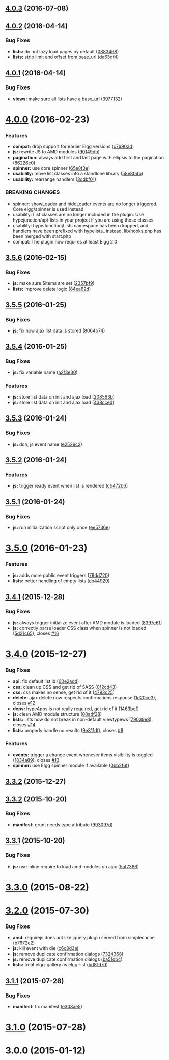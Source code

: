 <a name="4.0.3"></a>
## [4.0.3](https://github.com/hypeJunction/hypeLists/compare/4.0.2...v4.0.3) (2016-07-08)




<a name="4.0.2"></a>
## [4.0.2](https://github.com/hypeJunction/hypeLists/compare/4.0.1...v4.0.2) (2016-04-14)


### Bug Fixes

* **lists:** do not lazy load pages by default ([0883468](https://github.com/hypeJunction/hypeLists/commit/0883468))
* **lists:** strip limit and offset from base_url ([de63df4](https://github.com/hypeJunction/hypeLists/commit/de63df4))



<a name="4.0.1"></a>
## [4.0.1](https://github.com/hypeJunction/hypeLists/compare/4.0.0...v4.0.1) (2016-04-14)


### Bug Fixes

* **views:** make sure all lists have a base_url ([3977132](https://github.com/hypeJunction/hypeLists/commit/3977132))



<a name="4.0.0"></a>
# [4.0.0](https://github.com/hypeJunction/hypeLists/compare/3.5.6...v4.0.0) (2016-02-23)


### Features

* **compat:** drop support for earlier Elgg versions ([c76903d](https://github.com/hypeJunction/hypeLists/commit/c76903d))
* **js:** rewrite JS to AMD modules ([90149db](https://github.com/hypeJunction/hypeLists/commit/90149db))
* **pagination:** always add first and last page with ellipsis to the pagination ([86226c0](https://github.com/hypeJunction/hypeLists/commit/86226c0))
* **spinner:** use core spinner ([65e8f3e](https://github.com/hypeJunction/hypeLists/commit/65e8f3e))
* **usability:** move list classes into a standlone library ([58e804b](https://github.com/hypeJunction/hypeLists/commit/58e804b))
* **usability:** rearrange handlers ([3ddbf01](https://github.com/hypeJunction/hypeLists/commit/3ddbf01))


### BREAKING CHANGES

* spinner: showLoader and hideLoader events are no longer triggered. Core elgg/spinner is
used instead.
* usability: List classes are no longer included in the plugin. Use hypejunction/api-lists
in your project if you are using those classes
* usability: hypeJunction\Lists namespace has been dropped, and handlers have been
prefixed with hypelists_ instead.
lib/hooks.php has been merged with start.php
* compat: The plugin now requires at least Elgg 2.0



<a name="3.5.6"></a>
## [3.5.6](https://github.com/hypeJunction/hypeLists/compare/3.5.5...v3.5.6) (2016-02-15)


### Bug Fixes

* **js:** make sure $items are set ([2357bf9](https://github.com/hypeJunction/hypeLists/commit/2357bf9))
* **lists:** improve delete logic ([84ea62d](https://github.com/hypeJunction/hypeLists/commit/84ea62d))



<a name="3.5.5"></a>
## [3.5.5](https://github.com/hypeJunction/hypeLists/compare/3.5.4...v3.5.5) (2016-01-25)


### Bug Fixes

* **js:** fix how ajax list data is stored ([8064b74](https://github.com/hypeJunction/hypeLists/commit/8064b74))



<a name="3.5.4"></a>
## [3.5.4](https://github.com/hypeJunction/hypeLists/compare/3.5.3...v3.5.4) (2016-01-25)


### Bug Fixes

* **js:** fix variable name ([a2f3e30](https://github.com/hypeJunction/hypeLists/commit/a2f3e30))

### Features

* **js:** store list data on init and ajax load ([208563b](https://github.com/hypeJunction/hypeLists/commit/208563b))
* **js:** store list data on init and ajax load ([438cced](https://github.com/hypeJunction/hypeLists/commit/438cced))



<a name="3.5.3"></a>
## [3.5.3](https://github.com/hypeJunction/hypeLists/compare/3.5.2...v3.5.3) (2016-01-24)


### Bug Fixes

* **js:** doh, js event name ([e2529c2](https://github.com/hypeJunction/hypeLists/commit/e2529c2))



<a name="3.5.2"></a>
## [3.5.2](https://github.com/hypeJunction/hypeLists/compare/3.5.1...v3.5.2) (2016-01-24)


### Features

* **js:** trigger ready event when list is rendered ([cb472b6](https://github.com/hypeJunction/hypeLists/commit/cb472b6))



<a name="3.5.1"></a>
## [3.5.1](https://github.com/hypeJunction/hypeLists/compare/3.5.0...v3.5.1) (2016-01-24)


### Bug Fixes

* **js:** run initialization script only once ([ee5736e](https://github.com/hypeJunction/hypeLists/commit/ee5736e))



<a name="3.5.0"></a>
# [3.5.0](https://github.com/hypeJunction/hypeLists/compare/3.4.1...v3.5.0) (2016-01-23)


### Features

* **js:** adds more public event triggers ([79dd720](https://github.com/hypeJunction/hypeLists/commit/79dd720))
* **lists:** better handling of empty lists ([cb44929](https://github.com/hypeJunction/hypeLists/commit/cb44929))



<a name="3.4.1"></a>
## [3.4.1](https://github.com/hypeJunction/hypeLists/compare/3.4.0...v3.4.1) (2015-12-28)


### Bug Fixes

* **js:** always trigger initialize event after AMD module is loaded ([8397e61](https://github.com/hypeJunction/hypeLists/commit/8397e61))
* **js:** correctly parse loader CSS class when spinner is not loaded ([5d21c65](https://github.com/hypeJunction/hypeLists/commit/5d21c65)), closes [#16](https://github.com/hypeJunction/hypeLists/issues/16)



<a name="3.4.0"></a>
# [3.4.0](https://github.com/hypeJunction/hypeLists/compare/3.3.2...v3.4.0) (2015-12-27)


### Bug Fixes

* **api:** fix default list id ([00e2add](https://github.com/hypeJunction/hypeLists/commit/00e2add))
* **css:** clean up CSS and get rid of SASS ([012cd43](https://github.com/hypeJunction/hypeLists/commit/012cd43))
* **css:** css makes no sense, get rid of it ([4793c25](https://github.com/hypeJunction/hypeLists/commit/4793c25))
* **delete:** ajax delete now respects confirmations response ([1d20ce3](https://github.com/hypeJunction/hypeLists/commit/1d20ce3)), closes [#12](https://github.com/hypeJunction/hypeLists/issues/12)
* **deps:** hypeApps is not really required, get rid of it ([1463bef](https://github.com/hypeJunction/hypeLists/commit/1463bef))
* **js:** clean AMD module structure ([08adf28](https://github.com/hypeJunction/hypeLists/commit/08adf28))
* **lists:** lists now do not break in non-default viewtypews ([79039e8](https://github.com/hypeJunction/hypeLists/commit/79039e8)), closes [#14](https://github.com/hypeJunction/hypeLists/issues/14)
* **lists:** properly handle no results ([9e811df](https://github.com/hypeJunction/hypeLists/commit/9e811df)), closes [#8](https://github.com/hypeJunction/hypeLists/issues/8)

### Features

* **events:** trigger a change event whenever items visibility is toggled ([1834a89](https://github.com/hypeJunction/hypeLists/commit/1834a89)), closes [#13](https://github.com/hypeJunction/hypeLists/issues/13)
* **spinner:** use Elgg spinner module if available ([0bb2f6f](https://github.com/hypeJunction/hypeLists/commit/0bb2f6f))



<a name="3.3.2"></a>
## [3.3.2](https://github.com/hypeJunction/hypeLists/compare/3.3.2...v3.3.2) (2015-12-27)




<a name="3.3.2"></a>
## [3.3.2](https://github.com/hypeJunction/hypeLists/compare/3.3.1...3.3.2) (2015-10-20)


### Bug Fixes

* **manifest:** grunt needs type attribute ([993097d](https://github.com/hypeJunction/hypeLists/commit/993097d))



<a name="3.3.1"></a>
## [3.3.1](https://github.com/hypeJunction/hypeLists/compare/3.3.0...3.3.1) (2015-10-20)


### Bug Fixes

* **js:** use inline require to load amd modules on ajax ([5af7386](https://github.com/hypeJunction/hypeLists/commit/5af7386))



<a name="3.3.0"></a>
# [3.3.0](https://github.com/hypeJunction/hypeLists/compare/3.2.0...3.3.0) (2015-08-22)




<a name="3.2.0"></a>
# [3.2.0](https://github.com/hypeJunction/hypeLists/compare/3.1.1...3.2.0) (2015-07-30)


### Bug Fixes

* **amd:** requirejs does not like jquery plugin served from simplecache ([b7672e2](https://github.com/hypeJunction/hypeLists/commit/b7672e2))
* **js:** kill event with die ([c6c8d3a](https://github.com/hypeJunction/hypeLists/commit/c6c8d3a))
* **js:** remove duplicate confirmation dialogs ([7324368](https://github.com/hypeJunction/hypeLists/commit/7324368))
* **js:** remove duplicate confirmation dialogs ([ba51db4](https://github.com/hypeJunction/hypeLists/commit/ba51db4))
* **lists:** treat elgg-gallery as elgg-list ([bd81d7d](https://github.com/hypeJunction/hypeLists/commit/bd81d7d))



<a name="3.1.1"></a>
## [3.1.1](https://github.com/hypeJunction/hypeLists/compare/3.1.0...3.1.1) (2015-07-28)


### Bug Fixes

* **manifest:** fix manifest ([e308ae5](https://github.com/hypeJunction/hypeLists/commit/e308ae5))



<a name="3.1.0"></a>
# [3.1.0](https://github.com/hypeJunction/hypeLists/compare/3.0.0...3.1.0) (2015-07-28)




<a name="3.0.0"></a>
# 3.0.0 (2015-01-12)




